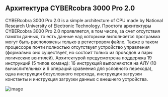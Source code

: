 Архитектура CYBERcobra 3000 Pro 2.0
----

CYBERcobra 3000 Pro 2.0 is a simple architecture of CPU made by National Research University of Electronic Technology.
Простота архитектуры CYBERcobra 3000 Pro 2.0 проявляется, в том числе, за счет отсутствия памяти данных,
то есть данные над которыми выполняется программа могут быть расположены только в регистровом файле.
Также в таком процессоре почти полностью отсутствует устройство управления (формально оно существует, но состоит только из проводов и пары логических вентилей).
Архитектурой предусмотрена поддержка 19 инструкций (5 типов команд): 16 инструкций выполняются на АЛУ (10 вычислительных и 6 операций сравнения для условного перехода),
одна инструкция безусловного перехода, инструкция загрузки константы и инструкция загрузки данных с внешнего устройства.

![image](https://github.com/dddarkside/my_Cobra/assets/81856410/173845cc-8ab6-4777-82dd-320729db7ff9)
